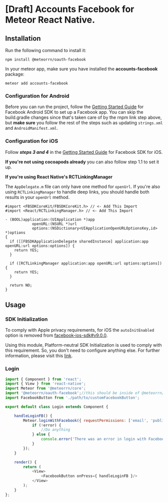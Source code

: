 # [Draft] Accounts Facebook for Meteor React Native.

## Installation

Run the following command to install it:

```shell
npm install @meteorrn/oauth-facebook
```

In your meteor app, make sure you have installed the **accounts-facebook** package:

```shell
meteor add accounts-facebook
```

### Configuration for Android

Before you can run the project, follow
the [Getting Started Guide](https://developers.facebook.com/docs/android/getting-started/) for Facebook Android SDK to
set up a Facebook app. You can skip the build.gradle changes since that's taken care of by the rnpm link step above,
but **make sure** you follow the rest of the steps such as updating `strings.xml` and `AndroidManifest.xml`.

### Configuration for iOS

Follow ***steps 3 and 4*** in the [Getting Started Guide](https://developers.facebook.com/docs/ios/use-cocoapods) for
Facebook SDK for iOS.

**If you're not using cocoapods already** you can also follow step 1.1 to set it up.

**If you're using React Native's RCTLinkingManager**

The `AppDelegate.m` file can only have one method for `openUrl`. If you're also using `RCTLinkingManager` to handle deep
links, you should handle both results in your `openUrl` method.

```objc
#import <FBSDKCoreKit/FBSDKCoreKit.h> // <- Add This Import
#import <React/RCTLinkingManager.h> // <- Add This Import

- (BOOL)application:(UIApplication *)app
            openURL:(NSURL *)url
            options:(NSDictionary<UIApplicationOpenURLOptionsKey,id> *)options
{
  if ([[FBSDKApplicationDelegate sharedInstance] application:app openURL:url options:options]) {
    return YES;
  }

  if ([RCTLinkingManager application:app openURL:url options:options]) {
    return YES;
  }

  return NO;
}
```

## Usage

### SDK Initialization

To comply with Apple privacy requirements, for iOS the `autoInitEnabled` option is removed
from [facebook-ios-sdk#v9.0.0](https://github.com/facebook/facebook-ios-sdk/blob/master/CHANGELOG.md#900).

Using this module, Platform-neutral SDK Initialization is used to comply with this requirement. So, you don't need to
configure anything else. For further information, please visit this [link](https://github.com/thebergamo/react-native-fbsdk-next#sdk-initialization).

### Login

```js
import { Component } from 'react';
import { View } from 'react-native';
import Meteor from '@meteorrn/core';
import '@meteorrn/oauth-facebook';//this should be inside of @meteorrn/core package (PR is needed).
import FacebookButton from './path/to/customFacebookButton';

export default class Login extends Component {

	handleLoginFB() {
		Meteor.loginWithFacebook({ requestPermissions: ['email', 'public_profile'] }, (error) => {
			if (!error) {
				//Do anything
			} else {
				console.error('There was an error in login with Facebook: ', error);
			}
		});
	}

	render() {
		return (
			<View>
				<FacebookButton onPress={ handleLoginFB }/>
			</View>
		);
	}
};
```
